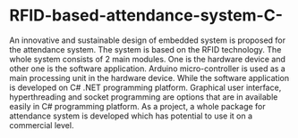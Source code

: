 # RFID-based-attendance-system-C-
An innovative and sustainable design of embedded system is proposed for the attendance system. The system is based on the RFID technology. The whole system consists of 2 main modules. One is the hardware device and other one is the software application. Arduino micro-controller is used as a main processing unit in the hardware device. While the software application is developed on C# .NET programming platform. Graphical user interface, hyperthreading and socket programming are options that are in available easily in C# programming platform. As a project, a whole package for attendance system is developed which has potential to use it on a commercial level.  
